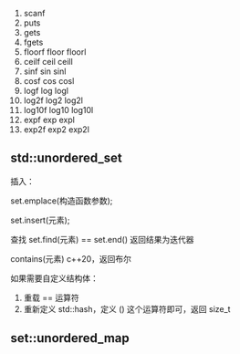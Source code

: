 1. scanf
2. puts
3. gets
4. fgets
5. floorf floor floorl
6. ceilf ceil ceill
7. sinf sin sinl
8. cosf cos cosl
9. logf log logl
10. log2f log2 log2l
11. log10f log10 log10l
12. expf exp expl
13. exp2f exp2 exp2l


## std::unordered_set
插入：

set.emplace(构造函数参数);

set.insert(元素);

查找
set.find(元素) == set.end()
返回结果为迭代器

contains(元素) c++20，返回布尔

如果需要自定义结构体：
1. 重载 == 运算符
2. 重新定义 std::hash，定义 () 这个运算符即可，返回 size_t

## set::unordered_map

